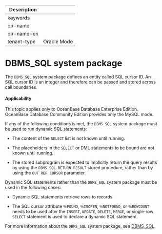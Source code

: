| Description   |                 |
|---------------|-----------------|
| keywords      |                 |
| dir-name      |                 |
| dir-name-en   |                 |
| tenant-type   | Oracle Mode     |

# DBMS_SQL system package

The `DBMS_SQL` system package defines an entity called SQL cursor ID. An SQL cursor ID is an integer and therefore can be passed and stored across call boundaries.

  <main id="notice" >
    <h4>Applicability</h4>
    <p>This topic applies only to OceanBase Database Enterprise Edition. OceanBase Database Community Edition provides only the MySQL mode. </p>
  </main>

If any of the following conditions is met, the `DBMS_SQL` system package must be used to run dynamic SQL statements:

* The content of the `SELECT` list is not known until running.



* The placeholders in the `SELECT` or DML statements to be bound are not known until running.



* The stored subprogram is expected to implicitly return the query results by using the `DBMS_SQL.RETURN_RESULT` stored procedure, rather than by using the `OUT REF CURSOR` parameter.






Dynamic SQL statements rather than the `DBMS_SQL` system package must be used in the following cases:

* Dynamic SQL statements retrieve rows to records.



* The SQL cursor attribute `％FOUND`, `％ISOPEN`, `％NOTFOUND`, or `％ROWCOUNT` needs to be used after the `INSERT`, `UPDATE`, `DELETE`, `MERGE`, or single-row `SELECT` statement is used to declare a dynamic SQL statement.






For more information about the `DBMS_SQL` system package, see [DBMS_SQL](../1400.pl-system-package-oracle/15200.dbms-sql-oracle/100.dbms-sql-overview-oracle.md).

